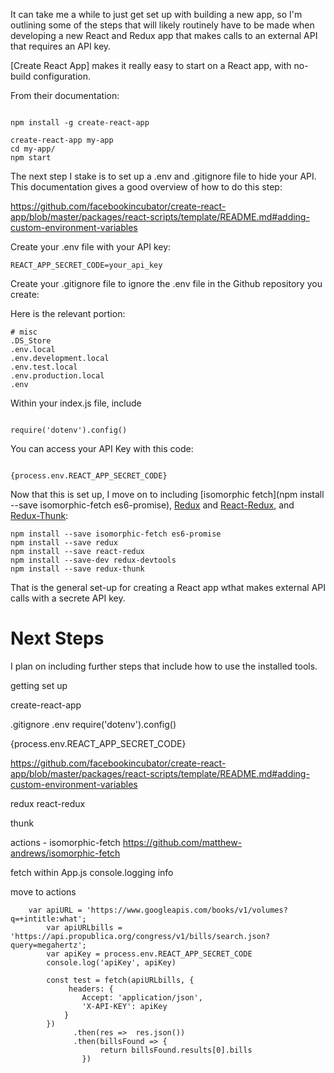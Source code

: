 It can take me a while to just get set up with building a new app, so I'm outlining some of the steps that will likely routinely have to be made when developing a new React and Redux app that makes calls to an external API that requires an API key. 


[Create React App] makes it really easy to start on a React app, with no-build configuration. 

From their documentation: 

```

npm install -g create-react-app

create-react-app my-app
cd my-app/
npm start

```

The next step I stake is to set up a .env and .gitignore file to hide your API. This documentation gives a good overview of how to do this step: 

https://github.com/facebookincubator/create-react-app/blob/master/packages/react-scripts/template/README.md#adding-custom-environment-variables

Create your .env file with your API key: 

```
REACT_APP_SECRET_CODE=your_api_key

```

Create your .gitignore file to ignore the .env file in the Github repository you create: 

Here is the relevant portion: 

```
# misc
.DS_Store
.env.local
.env.development.local
.env.test.local
.env.production.local
.env

```

Within your index.js file, include

```

require('dotenv').config()

```

You can access your API Key with this code: 

```

{process.env.REACT_APP_SECRET_CODE}

```

Now that this is set up, I move on to including [isomorphic fetch](npm install --save isomorphic-fetch es6-promise), [Redux](https://redux.js.org/) and [React-Redux](https://github.com/reactjs/react-redux), and [Redux-Thunk](https://github.com/gaearon/redux-thunk): 

```
npm install --save isomorphic-fetch es6-promise
npm install --save redux
npm install --save react-redux
npm install --save-dev redux-devtools
npm install --save redux-thunk

```

That is the general set-up for creating a React app wthat makes external API calls with a secrete API key. 

# Next Steps

I plan on including further steps that include how to use the installed tools. 





getting set up

create-react-app

.gitignore
.env
require('dotenv').config()

{process.env.REACT_APP_SECRET_CODE}

https://github.com/facebookincubator/create-react-app/blob/master/packages/react-scripts/template/README.md#adding-custom-environment-variables

redux
react-redux

thunk

actions - isomorphic-fetch 
https://github.com/matthew-andrews/isomorphic-fetch

fetch within App.js
	console.logging info

move to actions


```
	var apiURL = 'https://www.googleapis.com/books/v1/volumes?q=+intitle:what';
		var apiURLbills = 'https://api.propublica.org/congress/v1/bills/search.json?query=megahertz';
		var apiKey = process.env.REACT_APP_SECRET_CODE
		console.log('apiKey', apiKey)
    	
    	const test = fetch(apiURLbills, {
    		 headers: {
        		Accept: 'application/json',
        		'X-API-KEY': apiKey
      		}
      	})
		      .then(res =>  res.json())
		      .then(billsFound => {
        			return billsFound.results[0].bills                	
    			})


```





